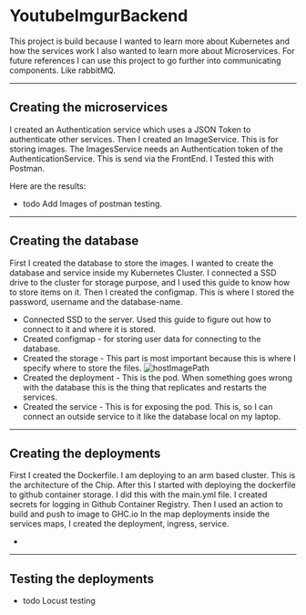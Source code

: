 # YoutubeImgurBackend

This project is build because I wanted to learn more about Kubernetes and how the services work
I also wanted to learn more about Microservices. 
For future references I can use this project to go further into communicating components.
Like rabbitMQ.

---

## Creating the microservices

I created an Authentication service which uses a JSON Token to authenticate other services.
Then I created an ImageService. This is for storing images. The ImagesService needs an Authentication token of the AuthenticationService.
This is send via the FrontEnd. I Tested this with Postman. 

Here are the results:

* todo Add Images of postman testing.
---

## Creating the database

First I created the database to store the images. I wanted to create the database and service inside my Kubernetes Cluster.
I connected a SSD drive to the cluster for storage purpose, and I used this guide to know how to store items on it.
Then I created the configmap. This is where I stored the password, username and the database-name.   

* Connected SSD to the server. Used this guide to figure out how to connect to it and where it is stored.
* Created configmap - for storing user data for connecting to the database.
* Created the storage - This part is most important because this is where I specify where to store the files. ![hostImagePath]()
* Created the deployment -  This is the pod. When something goes wrong with the database this is the thing that replicates and restarts the services. 
* Created the service - This is for exposing the pod. This is, so I can connect an outside service to it like the database local on my laptop.

---

## Creating the deployments

First I created the Dockerfile. I am deploying to an arm based cluster. This is the architecture of the Chip.
After this I started with deploying the dockerfile to github container storage. I did this with the main.yml file.
I created secrets for logging in Github Container Registry. Then I used an action to build and push to image to GHC.io
In the map deployments inside the services maps, I created the deployment, ingress, service.

* 

---

## Testing the deployments

* todo Locust testing



